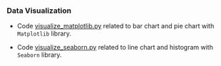 ### Data Visualization 

- Code [visualize_matplotlib.py](./visualize_matplotlib.py) related to bar chart and pie chart with `Matplotlib` library.

- Code [visualize_seaborn.py](./visualize_seaborn.py) related to line chart and histogram with `Seaborn` library.